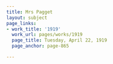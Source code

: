 ```yaml
---
title: Mrs Pagget
layout: subject
page_links:
- work_title: '1919'
  work_url: pages/works/1919
  page_title: Tuesday, April 22, 1919
  page_anchor: page-865

---
```

